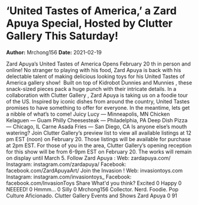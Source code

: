 # ‘United Tastes of America,’ a Zard Apuya Special, Hosted by Clutter Gallery This Saturday!

**Author:** Mrchong156
**Date:** 2021-02-19

Zard Apuya’s
United Tastes of America
Opens February 20
th
in person and online!
No stranger to playing with his food,
Zard Apuya
is back with his delectable talent of making delicious looking toys for his
United Tastes of America
gallery show!  Built on top of
Kidrobot
Dunnies
and
Munnies
, these snack-sized pieces pack a huge punch with their intricate details.
In a collaboration with
Clutter Gallery
, Zard Apuya is taking us on a foodie tour of the US. Inspired by iconic dishes from around the country,
United Tastes
promises to have something to offer for everyone. In the meantime, lets get a nibble of what’s to come!
Juicy Lucy — Minneapolis, MN
Chicken Kelaguen — Guam
Philly Cheesesteak — Philadelphia, PA
Deep Dish Pizza — Chicago, IL
Carne Asada Fries — San Diego, CA
Is anyone else’s mouth watering? Join
Clutter Gallery’s preview list
to view all available listings at 12 pm EST (noon) on February 20. Those listings will be available for purchase at 2pm EST.
For those of you in the area, Clutter Gallery’s opening reception for this show will be from 6-9pm EST on February 20. The works will remain on display until March 5.
Follow
Zard Apuya
:
Web:
zardapuya.com/
Instagram:
instagram.com/zardapuya/
Facebook:
facebook.com/ZardApuyaArt/
Join the
Invasion
!
Web:
invasiontoys.com
Instagram:
instagram.com/invasiontoys_
Facebook:
facebook.com/InvasionToys
Share
What'd you think?
Excited
0
Happy
0
NEEEED!
0
Hmmm...
0
Silly
0
Mrchong156
Collector. Nerd. Foodie.  Pop Culture Aficionado.
Clutter Gallery
Events and Shows
Zard Apuya
0
91